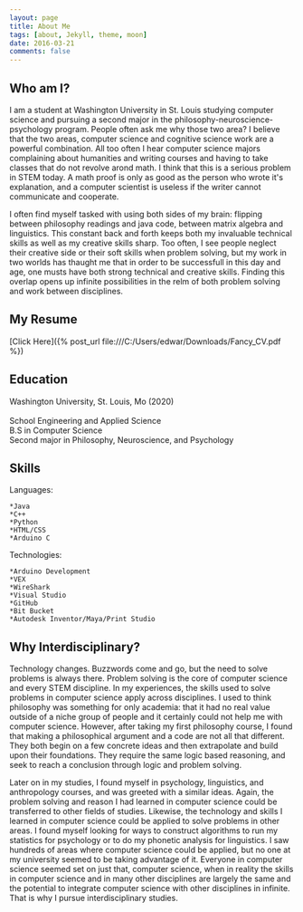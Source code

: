 ```yaml
---
layout: page
title: About Me
tags: [about, Jekyll, theme, moon]
date: 2016-03-21
comments: false
---
```


## Who am I?
I am a student at Washington University in St. Louis studying computer science and pursuing a second major in the philosophy-neuroscience-psychology program. People often ask me why those two area? I believe that the two areas, computer science and cognitive science work are a powerful combination. All too often I hear computer science majors complaining about humanities and writing courses and having to take classes that do not revolve arond math. I think that this is a serious problem in STEM today. A math proof is only as good as the person who wrote it's explanation, and a computer scientist is useless if the writer cannot communicate and cooperate. 

I often find myself tasked with using both sides of my brain: flipping between philosophy readings and java code, between matrix algebra and linguistics. This constant back and forth keeps both my invaluable technical skills as well as my creative skills sharp. Too often, I see people neglect their creative side or their soft skills when problem solving, but my work in two worlds has thaught me that in order to be successfull in this day and age, one musts have both strong technical and creative skills. Finding this overlap opens up infinite possibilities in the relm of both problem solving and work between disciplines. 

## My Resume
[Click Here]({% post_url file:///C:/Users/edwar/Downloads/Fancy_CV.pdf %})

## Education 
Washington University, St. Louis, Mo (2020) <br />							
School Engineering and Applied Science <br />
B.S in Computer Science <br />
Second major in Philosophy, Neuroscience, and Psychology <br />

## Skills
Languages:


    *Java
    *C++
    *Python
    *HTML/CSS
    *Arduino C
    
Technologies: 


    *Arduino Development
    *VEX
    *WireShark
    *Visual Studio
    *GitHub
    *Bit Bucket
    *Autodesk Inventor/Maya/Print Studio


## Why Interdisciplinary?
Technology changes. Buzzwords come and go, but the need to solve problems is always there. Problem solving is the core of computer science and every STEM discipline. In my experiences, the skills used to solve problems in computer science apply across disciplines. I used to think philosophy was something for only academia: that it had no real value outside of a niche group of people and it certainly could not help me with computer science. However, after taking my first philosophy course, I found that making a philosophical argument and a code are not all that different. They both begin on a few concrete ideas and then extrapolate and build upon their foundations. They require the same logic based reasoning, and seek to reach a conclusion through logic and problem solving. 

Later on in my studies, I found myself in psychology, linguistics, and anthropology courses, and was greeted with a similar ideas. Again, the problem solving and reason I had learned in computer science could be transferred to other fields of studies. Likewise, the technology and skills I learned in computer science could be applied to solve problems in other areas. I found myself looking for ways to construct algorithms to run my statistics for psychology or to do my phonetic analysis for linguistics. I saw hundreds of areas where computer science could be applied, but no one at my university seemed to be taking advantage of it. Everyone in computer science seemed set on just that, computer science, when in reality the skills in computer science and in many other disciplines are largely the same and the potential to integrate computer science with other disciplines in infinite. That is why I pursue interdisciplinary studies. 

